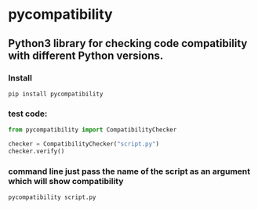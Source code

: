 # pycompatibility


## Python3 library for checking code compatibility with different Python versions.


### Install

    pip install pycompatibility

### test code:

```python
from pycompatibility import CompatibilityChecker

checker = CompatibilityChecker("script.py")
checker.verify()

```

### command line just pass the name of the script as an argument which will show compatibility

    pycompatibility script.py